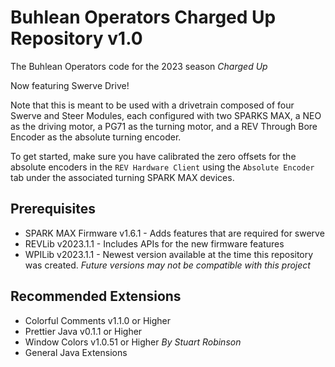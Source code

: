 # Buhlean Operators Charged Up Repository v1.0

The Buhlean Operators code for the 2023 season *Charged Up*

Now featuring Swerve Drive!

Note that this is meant to be used with a drivetrain composed of four Swerve and Steer Modules, each configured with two SPARKS MAX, a NEO as the driving motor, a PG71 as the turning motor, and a REV Through Bore Encoder as the absolute turning encoder.

To get started, make sure you have calibrated the zero offsets for the absolute encoders in the `REV Hardware Client` using the `Absolute Encoder` tab under the associated turning SPARK MAX devices.

## Prerequisites
* SPARK MAX Firmware v1.6.1 - Adds features that are required for swerve
* REVLib v2023.1.1 - Includes APIs for the new firmware features
* WPILib v2023.1.1 - Newest version available at the time this repository was created. *Future versions may not be compatible with this project*

## Recommended Extensions
* Colorful Comments v1.1.0 or Higher
* Prettier Java v0.1.1 or Higher
* Window Colors v1.0.51 or Higher *By Stuart Robinson*
* General Java Extensions